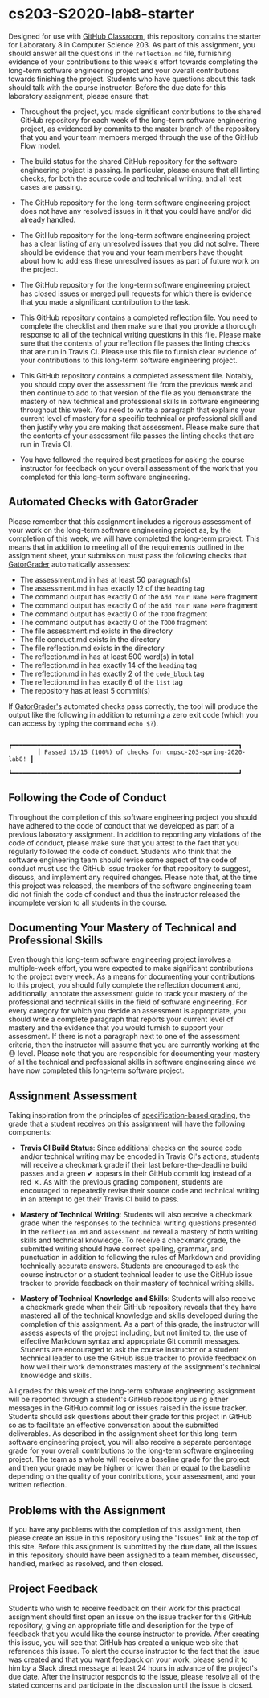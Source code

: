 # cs203-S2020-lab8-starter

Designed for use with [GitHub Classroom](https://classroom.github.com/), this
repository contains the starter for Laboratory 8 in Computer Science 203. As
part of this assignment, you should answer all the questions in the
`reflection.md` file, furnishing evidence of your contributions to this week's
effort towards completing the long-term software engineering project and your
overall contributions towards finishing the project. Students who have questions
about this task should talk with the course instructor. Before the due date for
this laboratory assignment, please ensure that:

- Throughout the project, you made significant contributions to the shared
  GitHub repository for each week of the long-term software engineering project,
  as evidenced by commits to the master branch of the repository that you and
  your team members merged through the use of the GitHub Flow model.

- The build status for the shared GitHub repository for the software engineering
  project is passing. In particular, please ensure that all linting checks, for
  both the source code and technical writing, and all test cases are passing.

- The GitHub repository for the long-term software engineering project does not
  have any resolved issues in it that you could have and/or did already handled.

- The GitHub repository for the long-term software engineering project has a
  clear listing of any unresolved issues that you did not solve. There should be
  evidence that you and your team members have thought about how to address
  these unresolved issues as part of future work on the project.

- The GitHub repository for the long-term software engineering project has
  closed issues or merged pull requests for which there is evidence that you
  made a significant contribution to the task.

- This GitHub repository contains a completed reflection file. You need to
  complete the checklist and then make sure that you provide a thorough response
  to all of the technical writing questions in this file. Please make sure that
  the contents of your reflection file passes the linting checks that are run in
  Travis CI. Please use this file to furnish clear evidence of your
  contributions to this long-term software engineering project.

- This GitHub repository contains a completed assessment file. Notably, you
  should copy over the assessment file from the previous week and then continue
  to add to that version of the file as you demonstrate the mastery of new
  technical and professional skills in software engineering throughout this
  week. You need to write a paragraph that explains your current level of
  mastery for a specific technical or professional skill and then justify why
  you are making that assessment. Please make sure that the contents of your
  assessment file passes the linting checks that are run in Travis CI.

- You have followed the required best practices for asking the course instructor
  for feedback on your overall assessment of the work that you completed for
  this long-term software engineering.

## Automated Checks with GatorGrader

Please remember that this assignment includes a rigorous assessment of your work
on the long-term software engineering project as, by the completion of this
week, we will have completed the long-term project. This means that in addition
to meeting all of the requirements outlined in the assignment sheet, your
submission must pass the following checks that
[GatorGrader](https://github.com/GatorEducator/gatorgrader) automatically
assesses:

- The assessment.md in  has at least 50 paragraph(s)
- The assessment.md in  has exactly 12 of the `heading` tag
- The command output has exactly 0 of the `Add Your Name Here` fragment
- The command output has exactly 0 of the `Add Your Name Here` fragment
- The command output has exactly 0 of the `TODO` fragment
- The command output has exactly 0 of the `TODO` fragment
- The file assessment.md exists in the  directory
- The file conduct.md exists in the  directory
- The file reflection.md exists in the  directory
- The reflection.md in  has at least 500 word(s) in total
- The reflection.md in  has exactly 14 of the `heading` tag
- The reflection.md in  has exactly 2 of the `code_block` tag
- The reflection.md in  has exactly 6 of the `list` tag
- The repository has at least 5 commit(s)

If [GatorGrader's](https://github.com/GatorEducator/gatorgrader) automated
checks pass correctly, the tool will produce the output like the following in
addition to returning a zero exit code (which you can access by typing the
command `echo $?`).

```
        ┏━━━━━━━━━━━━━━━━━━━━━━━━━━━━━━━━━━━━━━━━━━━━━━━━━━━━━━━━━━━━━━━┓
        ┃ Passed 15/15 (100%) of checks for cmpsc-203-spring-2020-lab8! ┃
        ┗━━━━━━━━━━━━━━━━━━━━━━━━━━━━━━━━━━━━━━━━━━━━━━━━━━━━━━━━━━━━━━━┛
```

## Following the Code of Conduct

Throughout the completion of this software engineering project you should have
adhered to the code of conduct that we developed as part of a previous
laboratory assignment. In addition to reporting any violations of the code of
conduct, please make sure that you attest to the fact that you regularly
followed the code of conduct. Students who think that the software engineering
team should revise some aspect of the code of conduct must use the GitHub issue
tracker for that repository to suggest, discuss, and implement any required
changes. Please note that, at the time this project was released, the members of
the software engineering team did not finish the code of conduct and thus the
instructor released the incomplete version to all students in the course.

## Documenting Your Mastery of Technical and Professional Skills

Even though this long-term software engineering project involves a multiple-week
effort, you were expected to make significant contributions to the project every
week. As a means for documenting your contributions to this project, you should
fully complete the reflection document and, additionally, annotate the
assessment guide to track your mastery of the professional and technical skills
in the field of software engineering. For every category for which you decide an
assessment is appropriate, you should write a complete paragraph that reports
your current level of mastery and the evidence that you would furnish to support
your assessment. If there is not a paragraph next to one of the assessment
criteria, then the instructor will assume that you are currently working at the
:disappointed: level. Please note that you are responsible for documenting your
mastery of all the technical and professional skills in software engineering
since we have now completed this long-term software project.

## Assignment Assessment

Taking inspiration from the principles of [specification-based
grading](http://rtalbert.org/return-to-specs-grading-calculus/), the grade that
a student receives on this assignment will have the following components:

- **Travis CI Build Status**: Since additional checks on the source code and/or
  technical writing may be encoded in Travis CI's actions, students will receive
  a checkmark grade if their last before-the-deadline build passes and a green
  &#x2714; appears in their GitHub commit log instead of a red &#x2717;. As with
  the previous grading component, students are encouraged to repeatedly revise
  their source code and technical writing in an attempt to get their Travis CI
  build to pass.

- **Mastery of Technical Writing**: Students will also receive a checkmark grade
  when the responses to the technical writing questions presented in the
  `reflection.md` and `assessment.md` reveal a mastery of both writing skills
  and technical knowledge. To receive a checkmark grade, the submitted writing
  should have correct spelling, grammar, and punctuation in addition to
  following the rules of Markdown and providing technically accurate answers.
  Students are encouraged to ask the course instructor or a student technical
  leader to use the GitHub issue tracker to provide feedback on their mastery of
  technical writing skills.

- **Mastery of Technical Knowledge and Skills**: Students will also receive a
  checkmark grade when their GitHub repository reveals that they have mastered
  all of the technical knowledge and skills developed during the completion of
  this assignment. As a part of this grade, the instructor will assess aspects
  of the project including, but not limited to, the use of effective Markdown
  syntax and appropriate Git commit messages. Students are encouraged to ask the
  course instructor or a student technical leader to use the GitHub issue
  tracker to provide feedback on how well their work demonstrates mastery of the
  assignment's technical knowledge and skills.

All grades for this week of the long-term software engineering assignment will
be reported through a student's GitHub repository using either messages in the
GitHub commit log or issues raised in the issue tracker. Students should ask
questions about their grade for this project in GitHub so as to facilitate an
effective conversation about the submitted deliverables. As described in the
assignment sheet for this long-term software engineering project, you will also
receive a separate percentage grade for your overall contributions to the
long-term software engineering project. The team as a whole will receive a
baseline grade for the project and then your grade may be higher or lower than
or equal to the baseline depending on the quality of your contributions, your
assessment, and your written reflection.

## Problems with the Assignment

If you have any problems with the completion of this assignment, then please
create an issue in this repository using the "Issues" link at the top of this
site. Before this assignment is submitted by the due date, all the issues in
this repository should have been assigned to a team member, discussed, handled,
marked as resolved, and then closed.

## Project Feedback

Students who wish to receive feedback on their work for this practical
assignment should first open an issue on the issue tracker for this GitHub
repository, giving an appropriate title and description for the type of feedback
that you would like the course instructor to provide. After creating this issue,
you will see that GitHub has created a unique web site that references this
issue. To alert the course instructor to the fact that the issue was created and
that you want feedback on your work, please send it to him by a Slack direct
message at least 24 hours in advance of the project's due date. After the
instructor responds to the issue, please resolve all of the stated concerns and
participate in the discussion until the issue is closed.
